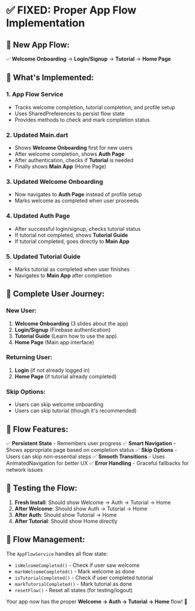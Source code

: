 # ✅ **FIXED: Proper App Flow Implementation**

## 🎯 **New App Flow:**

✅ **Welcome Onboarding** → **Login/Signup** → **Tutorial** → **Home Page**

## 📱 **What's Implemented:**

### **1. App Flow Service**
- Tracks welcome completion, tutorial completion, and profile setup
- Uses SharedPreferences to persist flow state
- Provides methods to check and mark completion status

### **2. Updated Main.dart**
- Shows **Welcome Onboarding** first for new users
- After welcome completion, shows **Auth Page**
- After authentication, checks if **Tutorial** is needed
- Finally shows **Main App** (Home Page)

### **3. Updated Welcome Onboarding**
- Now navigates to **Auth Page** instead of profile setup
- Marks welcome as completed when user proceeds

### **4. Updated Auth Page**
- After successful login/signup, checks tutorial status
- If tutorial not completed, shows **Tutorial Guide**
- If tutorial completed, goes directly to **Main App**

### **5. Updated Tutorial Guide**
- Marks tutorial as completed when user finishes
- Navigates to **Main App** after completion

## 🔄 **Complete User Journey:**

### **New User:**
1. **Welcome Onboarding** (3 slides about the app)
2. **Login/Signup** (Firebase authentication)
3. **Tutorial Guide** (Learn how to use the app)
4. **Home Page** (Main app interface)

### **Returning User:**
1. **Login** (if not already logged in)
2. **Home Page** (if tutorial already completed)

### **Skip Options:**
- Users can skip welcome onboarding
- Users can skip tutorial (though it's recommended)

## 🎨 **Flow Features:**

✅ **Persistent State** - Remembers user progress
✅ **Smart Navigation** - Shows appropriate page based on completion status
✅ **Skip Options** - Users can skip non-essential steps
✅ **Smooth Transitions** - Uses AnimatedNavigation for better UX
✅ **Error Handling** - Graceful fallbacks for network issues

## 🧪 **Testing the Flow:**

1. **Fresh Install**: Should show Welcome → Auth → Tutorial → Home
2. **After Welcome**: Should show Auth → Tutorial → Home
3. **After Auth**: Should show Tutorial → Home
4. **After Tutorial**: Should show Home directly

## 🔧 **Flow Management:**

The `AppFlowService` handles all flow state:
- `isWelcomeCompleted()` - Check if user saw welcome
- `markWelcomeCompleted()` - Mark welcome as done
- `isTutorialCompleted()` - Check if user completed tutorial
- `markTutorialCompleted()` - Mark tutorial as done
- `resetFlow()` - Reset all states (for testing/logout)

Your app now has the proper **Welcome → Auth → Tutorial → Home** flow! 🎉
